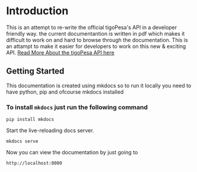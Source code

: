 # Introduction  

This is an attempt to re-write the official tigoPesa's API in a developer friendly way.
the current documentantion is written in pdf which makes it difficult to work on and hard to 
browse through the documentation. This is an attampt to make it easier for developers to work on this new & exciting 
API. [Read More About the tigoPesa API here](https://www.tigo.co.tz/tigo-pesa-for-developers)

## Getting Started  
This documentation is created using mkdocs so to run it locally you need to have python, pip and ofcourse mkdocs installed 

### To install `mkdocs` just run the following command
 `pip install mkdocs` 

Start the live-reloading docs server.

 `mkdocs serve` 

Now you can view the documentation by just going to 

`http://localhost:8000` 

